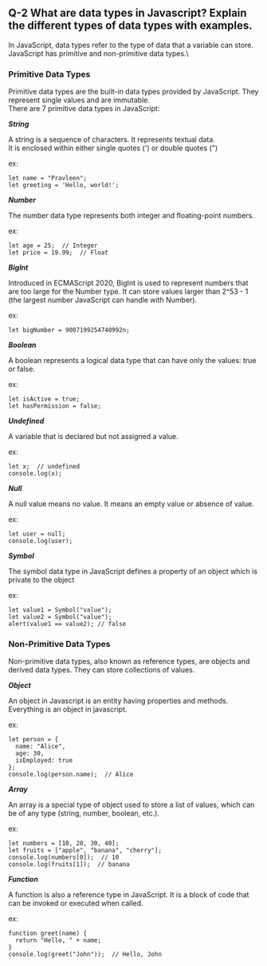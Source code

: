 ## Q-2 What are data types in Javascript? Explain the different types of data types with examples.

In JavaScript, data types refer to the type of data that a variable can store. JavaScript has primitive and non-primitive data types.\

### Primitive Data Types
Primitive data types are the built-in data types provided by JavaScript. They represent single values and are  immutable.\
There are 7 primitive data types in JavaScript:

***String***

A string is a sequence of characters. It represents textual data.\
It is enclosed within either single quotes (') or double quotes (")

ex:
```
let name = "Pravleen"; 
let greeting = 'Hello, world!';  
```
***Number***

The number data type represents both integer and floating-point numbers.

ex:
```
let age = 25;  // Integer
let price = 19.99;  // Float
```
***BigInt***

Introduced in ECMAScript 2020, BigInt is used to represent numbers that are too large for the Number type. It can store values larger than 2^53 - 1 (the largest number JavaScript can handle with Number).

ex:
```
let bigNumber = 9007199254740992n;
```
***Boolean***

A boolean represents a logical data type that can have only the values: true or false.

ex:
```
let isActive = true; 
let hasPermission = false; 
```
***Undefined***

A variable that is declared but not assigned a value.

ex:
```
let x;  // undefined
console.log(x); 
```

***Null***

A null value means no value. It means an empty value or absence of value.

ex:
```
let user = null;  
console.log(user); 
```
***Symbol***

The symbol data type in JavaScript defines a property of an object which is private to the object

ex:
```
let value1 = Symbol("value");
let value2 = Symbol("value");
alert(value1 == value2); // false
```

### Non-Primitive Data Types

Non-primitive data types, also known as reference types, are objects and derived data types. They can store collections of values.

***Object***

An object in Javascript is an entity having properties and methods. Everything is an object in javascript.

ex:
```
let person = {
  name: "Alice",
  age: 30,
  isEmployed: true
};
console.log(person.name);  // Alice
```

***Array***

An array is a special type of object used to store a list of values, which can be of any type (string, number, boolean, etc.).

ex:
```
let numbers = [10, 20, 30, 40];
let fruits = ["apple", "banana", "cherry"];
console.log(numbers[0]);  // 10
console.log(fruits[1]);  // banana
```

***Function***

A function is also a reference type in JavaScript. It is a block of code that can be invoked or executed when called.

ex:
```
function greet(name) {
  return "Hello, " + name;
}
console.log(greet("John"));  // Hello, John
```
